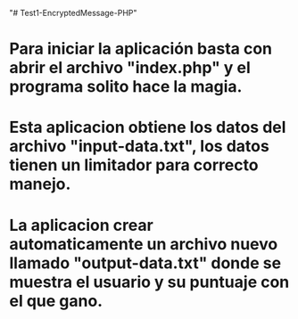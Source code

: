 "# Test1-EncryptedMessage-PHP" 
# Para iniciar la aplicación basta con abrir el archivo "index.php" y el programa solito hace la magia.
# Esta aplicacion obtiene los datos del archivo "input-data.txt", los datos tienen un limitador para correcto manejo.
# La aplicacion crear automaticamente un archivo nuevo llamado "output-data.txt" donde se muestra el usuario y su puntuaje con el que gano.
